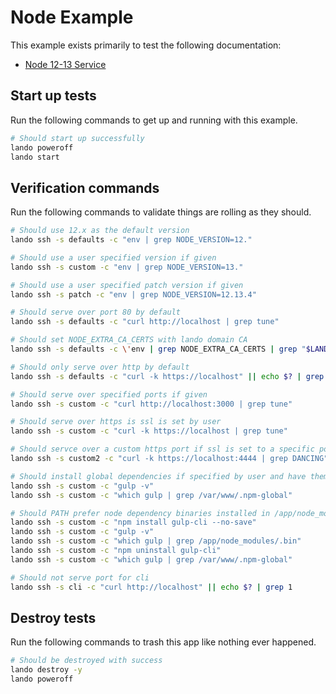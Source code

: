 Node Example
============

This example exists primarily to test the following documentation:

* [Node 12-13 Service](https://docs.devwithlando.io/tutorials/node.html)

Start up tests
--------------

Run the following commands to get up and running with this example.

```bash
# Should start up successfully
lando poweroff
lando start
```

Verification commands
---------------------

Run the following commands to validate things are rolling as they should.

```bash
# Should use 12.x as the default version
lando ssh -s defaults -c "env | grep NODE_VERSION=12."

# Should use a user specified version if given
lando ssh -s custom -c "env | grep NODE_VERSION=13."

# Should use a user specified patch version if given
lando ssh -s patch -c "env | grep NODE_VERSION=12.13.4"

# Should serve over port 80 by default
lando ssh -s defaults -c "curl http://localhost | grep tune"

# Should set NODE_EXTRA_CA_CERTS with lando domain CA
lando ssh -s defaults -c \'env | grep NODE_EXTRA_CA_CERTS | grep "$LANDO_CA_CERT"\'

# Should only serve over http by default
lando ssh -s defaults -c "curl -k https://localhost" || echo $? | grep 1

# Should serve over specified ports if given
lando ssh -s custom -c "curl http://localhost:3000 | grep tune"

# Should serve over https is ssl is set by user
lando ssh -s custom -c "curl -k https://localhost | grep tune"

# Should servce over a custom https port if ssl is set to a specific port
lando ssh -s custom2 -c "curl -k https://localhost:4444 | grep DANCING"

# Should install global dependencies if specified by user and have them available in PATH
lando ssh -s custom -c "gulp -v"
lando ssh -s custom -c "which gulp | grep /var/www/.npm-global"

# Should PATH prefer node dependency binaries installed in /app/node_modules over global ones
lando ssh -s custom -c "npm install gulp-cli --no-save"
lando ssh -s custom -c "gulp -v"
lando ssh -s custom -c "which gulp | grep /app/node_modules/.bin"
lando ssh -s custom -c "npm uninstall gulp-cli"
lando ssh -s custom -c "which gulp | grep /var/www/.npm-global"

# Should not serve port for cli
lando ssh -s cli -c "curl http://localhost" || echo $? | grep 1
```

Destroy tests
-------------

Run the following commands to trash this app like nothing ever happened.

```bash
# Should be destroyed with success
lando destroy -y
lando poweroff
```
